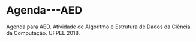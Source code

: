 # Agenda---AED
Agenda para AED. Atividade de Algoritmo e Estrutura de Dados da Ciência da Computação. UFPEL 2018. 
